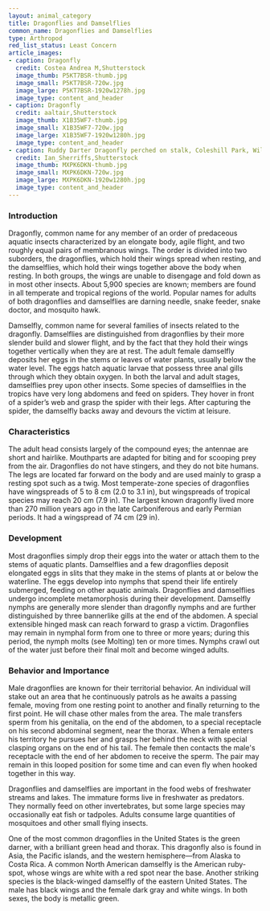 ```yaml
---
layout: animal_category
title: Dragonflies and Damselflies
common_name: Dragonflies and Damselflies
type: Arthropod
red_list_status: Least Concern
article_images:
- caption: Dragonfly
  credit: Costea Andrea M,Shutterstock
  image_thumb: P5KT7BSR-thumb.jpg
  image_small: P5KT7BSR-720w.jpg
  image_large: P5KT7BSR-1920w1278h.jpg
  image_type: content_and_header
- caption: Dragonfly
  credit: aaltair,Shutterstock
  image_thumb: X1B35WF7-thumb.jpg
  image_small: X1B35WF7-720w.jpg
  image_large: X1B35WF7-1920w1280h.jpg
  image_type: content_and_header
- caption: Ruddy Darter Dragonfly perched on stalk, Coleshill Park, Wiltshire, UK
  credit: Ian_Sherriffs,Shutterstock
  image_thumb: MXPK6DKN-thumb.jpg
  image_small: MXPK6DKN-720w.jpg
  image_large: MXPK6DKN-1920w1280h.jpg
  image_type: content_and_header
---
```


### Introduction

Dragonfly, common name for any member of an order of predaceous aquatic insects characterized by an elongate body, agile flight, and two roughly equal pairs of membranous wings. The order is divided into two suborders, the dragonflies, which hold their wings spread when resting, and the damselflies, which hold their wings together above the body when resting. In both groups, the wings are unable to disengage and fold down as in most other insects. About 5,900 species are known; members are found in all temperate and tropical regions of the world. Popular names for adults of both dragonflies and damselflies are darning needle, snake feeder, snake doctor, and mosquito hawk.

Damselfly, common name for several families of insects related to the dragonfly. Damselflies are distinguished from dragonflies by their more slender build and slower flight, and by the fact that they hold their wings together vertically when they are at rest. The adult female damselfly deposits her eggs in the stems or leaves of water plants, usually below the water level. The eggs hatch aquatic larvae that possess three anal gills through which they obtain oxygen. In both the larval and adult stages, damselflies prey upon other insects. Some species of damselflies in the tropics have very long abdomens and feed on spiders. They hover in front of a spider’s web and grasp the spider with their legs. After capturing the spider, the damselfly backs away and devours the victim at leisure.

### Characteristics

The adult head consists largely of the compound eyes; the antennae are short and hairlike. Mouthparts are adapted for biting and for scooping prey from the air. Dragonflies do not have stingers, and they do not bite humans. The legs are located far forward on the body and are used mainly to grasp a resting spot such as a twig. Most temperate-zone species of dragonflies have wingspreads of 5 to 8 cm (2.0 to 3.1 in), but wingspreads of tropical species may reach 20 cm (7.9 in). The largest known dragonfly lived more than 270 million years ago in the late Carboniferous and early Permian periods. It had a wingspread of 74 cm (29 in).

### Development

Most dragonflies simply drop their eggs into the water or attach them to the stems of aquatic plants. Damselflies and a few dragonflies deposit elongated eggs in slits that they make in the stems of plants at or below the waterline. The eggs develop into nymphs that spend their life entirely submerged, feeding on other aquatic animals. Dragonflies and damselflies undergo incomplete metamorphosis during their development. Damselfly nymphs are generally more slender than dragonfly nymphs and are further distinguished by three bannerlike gills at the end of the abdomen. A special extensible hinged mask can reach forward to grasp a victim. Dragonflies may remain in nymphal form from one to three or more years; during this period, the nymph molts (see Molting) ten or more times. Nymphs crawl out of the water just before their final molt and become winged adults.

### Behavior and Importance

Male dragonflies are known for their territorial behavior. An individual will stake out an area that he continuously patrols as he awaits a passing female, moving from one resting point to another and finally returning to the first point. He will chase other males from the area. The male transfers sperm from his genitalia, on the end of the abdomen, to a special receptacle on his second abdominal segment, near the thorax. When a female enters his territory he pursues her and grasps her behind the neck with special clasping organs on the end of his tail. The female then contacts the male's receptacle with the end of her abdomen to receive the sperm. The pair may remain in this looped position for some time and can even fly when hooked together in this way.

Dragonflies and damselflies are important in the food webs of freshwater streams and lakes. The immature forms live in freshwater as predators. They normally feed on other invertebrates, but some large species may occasionally eat fish or tadpoles. Adults consume large quantities of mosquitoes and other small flying insects.

One of the most common dragonflies in the United States is the green darner, with a brilliant green head and thorax. This dragonfly also is found in Asia, the Pacific islands, and the western hemisphere—from Alaska to Costa Rica. A common North American damselfly is the American ruby-spot, whose wings are white with a red spot near the base. Another striking species is the black-winged damselfly of the eastern United States. The male has black wings and the female dark gray and white wings. In both sexes, the body is metallic green.
